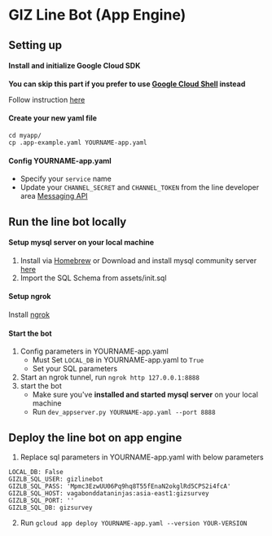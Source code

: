 # GIZ Line Bot (App Engine)

## Setting up
#### Install and initialize Google Cloud SDK
**You can skip this part if you prefer to use [Google Cloud Shell](https://cloud.google.com/shell/docs/quickstart) instead**

Follow instruction [here](https://cloud.google.com/appengine/docs/standard/go/download)

#### Create your new yaml file
```
cd myapp/
cp .app-example.yaml YOURNAME-app.yaml
```
#### Config YOURNAME-app.yaml
- Specify your `service` name
- Update your `CHANNEL_SECRET` and `CHANNEL_TOKEN` from the line developer area [Messaging API](https://developers.line.me/)

## Run the line bot locally
#### Setup mysql server on your local machine
1. Install via [Homebrew](https://gist.github.com/nrollr/3f57fc15ded7dddddcc4e82fe137b58e) or Download and install mysql community server [here](https://dev.mysql.com/downloads/mysql/)
2. Import the SQL Schema from assets/init.sql

#### Setup ngrok
Install [ngrok](https://ngrok.com/download)

#### Start the bot
1. Config parameters in YOURNAME-app.yaml
    - Must Set `LOCAL_DB` in YOURNAME-app.yaml to `True`
    - Set your SQL parameters
2. Start an ngrok tunnel, run `ngrok http 127.0.0.1:8888`
3. start the bot
    - Make sure you've **installed and started mysql server** on your local machine
    - Run `dev_appserver.py YOURNAME-app.yaml --port 8888`

## Deploy the line bot on app engine
1. Replace sql parameters in YOURNAME-app.yaml with below parameters
```
LOCAL_DB: False
GIZLB_SQL_USER: gizlinebot
GIZLB_SQL_PASS: 'Mpmc3EzwUU06Pq9hq8T55fEnaN2okglRd5CPS2i4fcA'
GIZLB_SQL_HOST: vagabonddataninjas:asia-east1:gizsurvey
GIZLB_SQL_PORT: ''
GIZLB_SQL_DB: gizsurvey
```
2. Run `gcloud app deploy YOURNAME-app.yaml --version YOUR-VERSION`
